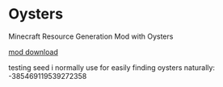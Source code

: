 # Oysters
Minecraft Resource Generation Mod with Oysters

[mod download](https://www.curseforge.com/minecraft/mc-mods/oysters)



testing seed i normally use for easily finding oysters naturally: -385469119539272358

